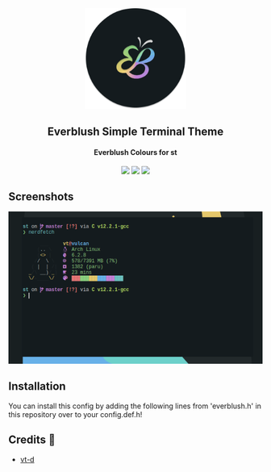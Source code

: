 <div align="center">
<img src="https://github.com/Everblush/assets/blob/main/logo.png?raw=true" height="200px" width="200px">
</div>

<h2 align="center">Everblush Simple Terminal Theme</h2>
<p>
<h4 align="center" <i>Everblush Colours for st</i>
</h4>
</p>

<p align="center">
  <img src="https://img.shields.io/github/stars/vt-d/st?color=e5c76b&labelColor=22292b&style=for-the-badge">
  <img src="https://img.shields.io/static/v1?label=license&message=MIT&color=8ccf7e&labelColor=22292b&style=for-the-badge">
  <img src="https://img.shields.io/github/forks/vt-d/st?color=e74c4c&labelColor=1b2224&style=for-the-badge">
</p>


## Screenshots
<p align="center">
  <img src="https://github.com/Everblush/assets/raw/main/st/st.png">
</p>

## Installation

You can install this config by adding the following lines from 'everblush.h' in this repository over to your config.def.h!

## Credits 💝
- [vt-d](https://github.com/vt-d)

